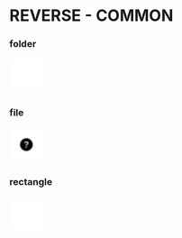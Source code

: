 # REVERSE - COMMON
### folder
<img src="../../icons/reverse/common/folder.svg" width="60" height="60"/>

### file
<img src="../../icons/reverse/common/file.svg" width="60" height="60"/>

### rectangle
<img src="../../icons/reverse/common/rectangle.svg" width="60" height="60"/>

